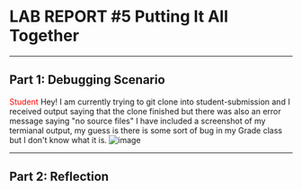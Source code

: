 # LAB REPORT #5 Putting It All Together
---
## Part 1: Debugging Scenario

<span style="color:red">Student</span> Hey! I am currently trying to git clone into student-submission and I received output saying that
the clone finished but there was also an error message saying "no source files" I have included a screenshot
of my termianal output, my guess is there is some sort of bug in my Grade class but I don't know what it is.
![image](https://github.com/anaisgg23/cse15l-lab-reports/assets/156368955/be3bfd60-4bb7-42cd-8117-b677083535d1)


---
## Part 2: Reflection
